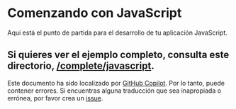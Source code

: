 # Comenzando con JavaScript

Aquí está el punto de partida para el desarrollo de tu aplicación JavaScript.

Si quieres ver el ejemplo completo, consulta este directorio, [/complete/javascript](../complete/javascript/).
---

Este documento ha sido localizado por [GitHub Copilot](https://docs.github.com/copilot/about-github-copilot/what-is-github-copilot). Por lo tanto, puede contener errores. Si encuentras alguna traducción que sea inapropiada o errónea, por favor crea un [issue](../../issues).
